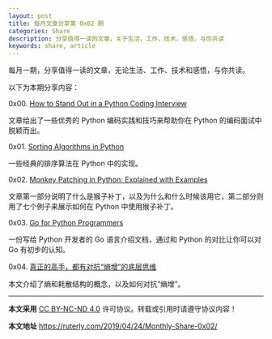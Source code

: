 ```yaml
---
layout: post
title: 每月文章分享第 0x02 期
categories: Share
description: 分享值得一读的文章，关于生活，工作，技术，感悟，与你共读
keywords: share, article
---
```


每月一期，分享值得一读的文章，无论生活、工作、技术和感悟，与你共读。

以下为本期分享内容：

0x00. [How to Stand Out in a Python Coding Interview](https://realpython.com/python-coding-interview-tips/)

文章给出了一些优秀的 Python 编码实践和技巧来帮助你在 Python 的编码面试中脱颖而出。

0x01. [Sorting Algorithms in Python](https://stackabuse.com/sorting-algorithms-in-python/)

一些经典的排序算法在 Python 中的实现。

0x02. [Monkey Patching in Python: Explained with Examples](https://thecodebits.com/monkey-patching-in-python-explained-with-examples/)

文章第一部分说明了什么是猴子补丁，以及为什么和什么时候该用它，第二部分则用了七个例子来展示如何在 Python 中使用猴子补丁。

0x03. [Go for Python Programmers](https://golang-for-python-programmers.readthedocs.io/en/latest/index.html)

一份写给 Python 开发者的 Go 语言介绍文档，通过和 Python 的对比让你可以对 Go 有初步的认知。

0x04. [真正的高手，都有对抗“熵增”的底层思维](https://mp.weixin.qq.com/s?__biz=MjM5NDI2NDU5Mw==&mid=2655261042&idx=2&sn=a5fc8e7ac7014725f6088e61e42c4d77)

本文介绍了熵和耗散结构的概念，以及如何对抗“熵增”。

---

**本文采用** [CC BY-NC-ND 4.0](https://creativecommons.org/licenses/by-nc-nd/4.0/deed.zh) 许可协议。转载或引用时请遵守协议内容！

**本文地址** https://ruterly.com/2019/04/24/Monthly-Share-0x02/